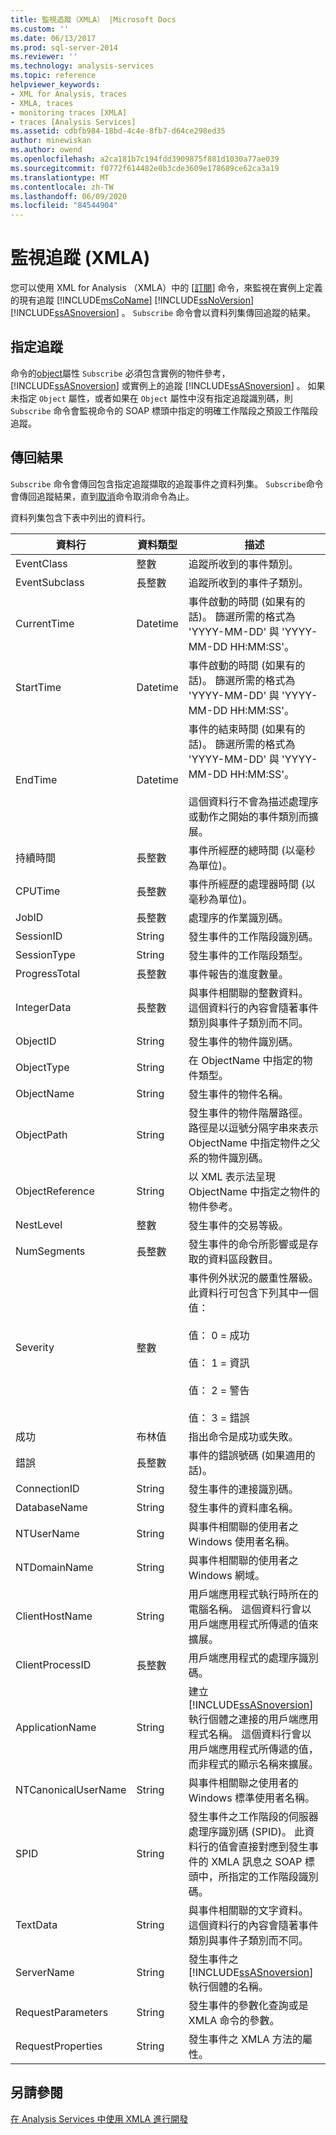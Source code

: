```yaml
---
title: 監視追蹤（XMLA） |Microsoft Docs
ms.custom: ''
ms.date: 06/13/2017
ms.prod: sql-server-2014
ms.reviewer: ''
ms.technology: analysis-services
ms.topic: reference
helpviewer_keywords:
- XML for Analysis, traces
- XMLA, traces
- monitoring traces [XMLA]
- traces [Analysis Services]
ms.assetid: cdbfb984-18bd-4c4e-8fb7-d64ce298ed35
author: minewiskan
ms.author: owend
ms.openlocfilehash: a2ca181b7c194fdd3909875f881d1030a77ae039
ms.sourcegitcommit: f0772f614482e0b3cde3609e178689ce62ca3a19
ms.translationtype: MT
ms.contentlocale: zh-TW
ms.lasthandoff: 06/09/2020
ms.locfileid: "84544904"
---
```

# <a name="monitoring-traces-xmla"></a>監視追蹤 (XMLA)
  您可以使用 XML for Analysis （XMLA）中的 [[訂閱](https://docs.microsoft.com/bi-reference/xmla/xml-elements-commands/subscribe-element-xmla)] 命令，來監視在實例上定義的現有追蹤 [!INCLUDE[msCoName](../../includes/msconame-md.md)] [!INCLUDE[ssNoVersion](../../includes/ssnoversion-md.md)] [!INCLUDE[ssASnoversion](../../includes/ssasnoversion-md.md)] 。 `Subscribe` 命令會以資料列集傳回追蹤的結果。  
  
## <a name="specifying-a-trace"></a>指定追蹤  
 命令的[object](https://docs.microsoft.com/bi-reference/xmla/xml-elements-properties/object-element-xmla)屬性 `Subscribe` 必須包含實例的物件參考， [!INCLUDE[ssASnoversion](../../includes/ssasnoversion-md.md)] 或實例上的追蹤 [!INCLUDE[ssASnoversion](../../includes/ssasnoversion-md.md)] 。 如果未指定 `Object` 屬性，或者如果在 `Object` 屬性中沒有指定追蹤識別碼，則 `Subscribe` 命令會監視命令的 SOAP 標頭中指定的明確工作階段之預設工作階段追蹤。  
  
## <a name="returning-results"></a>傳回結果  
 `Subscribe` 命令會傳回包含指定追蹤擷取的追蹤事件之資料列集。 `Subscribe`命令會傳回追蹤結果，直到[取消](https://docs.microsoft.com/bi-reference/xmla/xml-elements-commands/cancel-element-xmla)命令取消命令為止。  
  
 資料列集包含下表中列出的資料行。  
  
|資料行|資料類型|描述|  
|------------|---------------|-----------------|  
|EventClass|整數|追蹤所收到的事件類別。|  
|EventSubclass|長整數|追蹤所收到的事件子類別。|  
|CurrentTime|Datetime|事件啟動的時間 (如果有的話)。 篩選所需的格式為 'YYYY-MM-DD' 與 'YYYY-MM-DD HH:MM:SS'。|  
|StartTime|Datetime|事件啟動的時間 (如果有的話)。 篩選所需的格式為 'YYYY-MM-DD' 與 'YYYY-MM-DD HH:MM:SS'。|  
|EndTime|Datetime|事件的結束時間 (如果有的話)。 篩選所需的格式為 'YYYY-MM-DD' 與 'YYYY-MM-DD HH:MM:SS'。<br /><br /> 這個資料行不會為描述處理序或動作之開始的事件類別而擴展。|  
|持續時間|長整數|事件所經歷的總時間 (以毫秒為單位)。|  
|CPUTime|長整數|事件所經歷的處理器時間 (以毫秒為單位)。|  
|JobID|長整數|處理序的作業識別碼。|  
|SessionID|String|發生事件的工作階段識別碼。|  
|SessionType|String|發生事件的工作階段類型。|  
|ProgressTotal|長整數|事件報告的進度數量。|  
|IntegerData|長整數|與事件相關聯的整數資料。 這個資料行的內容會隨著事件類別與事件子類別而不同。|  
|ObjectID|String|發生事件的物件識別碼。|  
|ObjectType|String|在 ObjectName 中指定的物件類型。|  
|ObjectName|String|發生事件的物件名稱。|  
|ObjectPath|String|發生事件的物件階層路徑。 路徑是以逗號分隔字串來表示 ObjectName 中指定物件之父系的物件識別碼。|  
|ObjectReference|String|以 XML 表示法呈現 ObjectName 中指定之物件的物件參考。|  
|NestLevel|整數|發生事件的交易等級。|  
|NumSegments|長整數|發生事件的命令所影響或是存取的資料區段數目。|  
|Severity|整數|事件例外狀況的嚴重性層級。 此資料行可包含下列其中一個值：<br /><br /> 值： 0 = 成功<br /><br /> 值： 1 = 資訊<br /><br /> 值： 2 = 警告<br /><br /> 值： 3 = 錯誤|  
|成功|布林值|指出命令是成功或失敗。|  
|錯誤|長整數|事件的錯誤號碼 (如果適用的話)。|  
|ConnectionID|String|發生事件的連接識別碼。|  
|DatabaseName|String|發生事件的資料庫名稱。|  
|NTUserName|String|與事件相關聯的使用者之 Windows 使用者名稱。|  
|NTDomainName|String|與事件相關聯的使用者之 Windows 網域。|  
|ClientHostName|String|用戶端應用程式執行時所在的電腦名稱。 這個資料行會以用戶端應用程式所傳遞的值來擴展。|  
|ClientProcessID|長整數|用戶端應用程式的處理序識別碼。|  
|ApplicationName|String|建立 [!INCLUDE[ssASnoversion](../../includes/ssasnoversion-md.md)] 執行個體之連接的用戶端應用程式名稱。 這個資料行會以用戶端應用程式所傳遞的值，而非程式的顯示名稱來擴展。|  
|NTCanonicalUserName|String|與事件相關聯之使用者的 Windows 標準使用者名稱。|  
|SPID|String|發生事件之工作階段的伺服器處理序識別碼 (SPID)。 此資料行的值會直接對應到發生事件的 XMLA 訊息之 SOAP 標頭中，所指定的工作階段識別碼。|  
|TextData|String|與事件相關聯的文字資料。 這個資料行的內容會隨著事件類別與事件子類別而不同。|  
|ServerName|String|發生事件之 [!INCLUDE[ssASnoversion](../../includes/ssasnoversion-md.md)] 執行個體的名稱。|  
|RequestParameters|String|發生事件的參數化查詢或是 XMLA 命令的參數。|  
|RequestProperties|String|發生事件之 XMLA 方法的屬性。|  
  
## <a name="see-also"></a>另請參閱  
 [在 Analysis Services 中使用 XMLA 進行開發](developing-with-xmla-in-analysis-services.md)  
  
  
